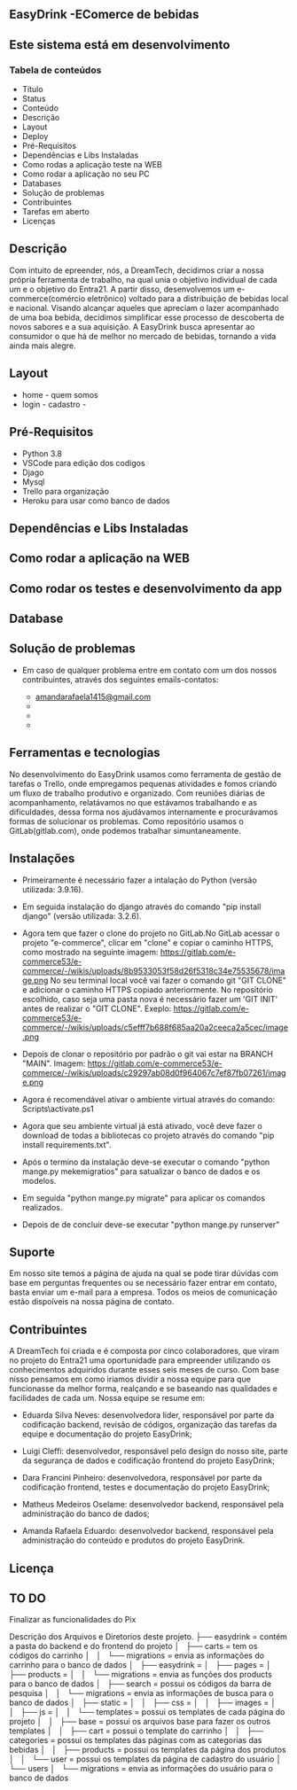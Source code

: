 ## EasyDrink -EComerce de bebidas

## Este sistema está em desenvolvimento

### Tabela de conteúdos
- Título
- Status
- Conteúdo
- Descrição
- Layout
- Deploy 
- Pré-Requisitos
- Dependências e Libs Instaladas
- Como rodas a aplicação teste na WEB
- Como rodar a aplicação no seu PC
- Databases
- Solução de problemas
- Contribuintes
- Tarefas em aberto
- Licenças

## Descrição
Com intuito de epreender, nós, a DreamTech, decidimos criar a nossa própria ferramenta de trabalho, na qual unia o objetivo individual de cada um e o objetivo do Entra21. A partir disso, desenvolvemos um e-commerce(comércio eletrônico) voltado para a distribuição de bebidas local e nacional. Visando alcançar aqueles que apreciam o lazer acompanhado de uma boa bebida, decidimos simplificar esse processo de descoberta de novos sabores e a sua aquisição. A EasyDrink busca apresentar ao consumidor o que há de melhor no mercado de bebidas, tornando a vida ainda mais alegre.

## Layout
- home - quem somos
- login - cadastro -

## Pré-Requisitos
- Python 3.8
- VSCode para edição dos codigos
- Djago
- Mysql
- Trello para organização
- Heroku para usar como banco de dados

## Dependências e Libs Instaladas

## Como rodar a aplicação na WEB

## Como rodar os testes e desenvolvimento da app

## Database

## Solução de problemas

- Em caso de qualquer problema entre em contato com um dos nossos contribuintes, através dos seguintes emails-contatos:

    - amandarafaela1415@gmail.com
    - 
    - 
    - 
## Ferramentas e tecnologias
No desenvolvimento do EasyDrink usamos como ferramenta de gestão de tarefas o Trello, onde empregamos pequenas atividades e fomos criando um fluxo de trabalho produtivo e organizado. Com reuniões diárias de acompanhamento, relatávamos no que estávamos trabalhando e as dificuldades, dessa forma nos ajudávamos internamente e procurávamos formas de solucionar os problemas. Como repositório usamos o GitLab(gitlab.com), onde podemos trabalhar simuntaneamente.


## Instalações
- Primeiramente é necessário fazer a intalação do Python (versão utilizada: 3.9.16).

- Em seguida instalação do django através do comando "pip install django" (versão utilizada: 3.2.6).

- Agora tem que fazer o clone do projeto no GitLab.No GitLab acessar o projeto "e-commerce", clicar em "clone" e copiar o caminho HTTPS, como mostrado na seguinte imagem: https://gitlab.com/e-commerce53/e-commerce/-/wikis/uploads/8b9533053f58d26f5318c34e75535678/image.png
No seu terminal local você vai fazer o comando git "GIT CLONE" e adicionar o caminho HTTPS copiado anteriormente. No repositório escolhido, caso seja uma pasta nova é necessário fazer um 'GIT INIT' antes de realizar o "GIT CLONE". Exeplo: https://gitlab.com/e-commerce53/e-commerce/-/wikis/uploads/c5efff7b688f685aa20a2ceeca2a5cec/image.png

- Depois de clonar o repositório por padrão o git vai estar na BRANCH "MAIN". Imagem: https://gitlab.com/e-commerce53/e-commerce/-/wikis/uploads/c29297ab08d0f964067c7ef87fb07261/image.png

- Agora é recomendável ativar o ambiente virtual através do comando: Scripts\activate.ps1

- Agora que seu ambiente virtual já está ativado, você deve fazer o download de todas a bibliotecas co projeto através do comando "pip install requirements.txt".

- Após o termino da instalação deve-se executar o comando "python mange.py mekemigratios" para satualizar o banco de dados e os modelos.

- Em seguida "python mange.py migrate" para aplicar os comandos realizados. 

- Depois de de concluir deve-se executar "python mange.py runserver"




## Suporte
Em nosso site temos a página de ajuda na qual se pode tirar dúvidas com base em perguntas frequentes ou se necessário fazer entrar em contato, basta enviar um e-mail para a empresa. Todos os meios de comunicação estão dispoíveis na nossa página de contato. 



## Contribuintes
A DreamTech foi criada e é composta por cinco colaboradores, que viram no projeto do Entra21 uma oportunidade para empreender utilizando os conhecimentos adquiridos durante esses seis meses de curso. Com base nisso pensamos em como iriamos dividir a nossa equipe para que funcionasse da melhor forma, realçando e se baseando nas qualidades e facilidades de cada um. Nossa equipe se resume em:

- Eduarda Silva Neves: desenvolvedora lider, responsável por parte da codificação backend, revisão de códigos, organização das tarefas da equipe e documentação do projeto EasyDrink;

- Luigi Cleffi: desenvolvedor, responsável pelo design do nosso site, parte da segurança de dados e codificação frontend do projeto EasyDrink;

- Dara Francini Pinheiro: desenvolvedora, responsável por parte da codificação frontend, testes e documentação do projeto EasyDrink;

- Matheus Medeiros Oselame: desenvolvedor backend, responsável pela administração do banco de dados;

- Amanda Rafaela Eduardo: desenvolvedor backend, responsável pela administração do conteúdo e produtos do projeto EasyDrink.



## Licença
 


## TO DO
Finalizar as funcionalidades do Pix



Descrição dos Arquivos e Diretorios deste projeto.
├── easydrink = contém a pasta do backend e do frontend do projeto
│   ├── carts = tem os códigos do carrinho
│   │   └── migrations = envia as informações do carrinho para o banco de dados
│   ├── easydrink = 
│   ├── pages = 
│   ├── products = 
│   │   └── migrations = envia as funções dos products para o banco de dados
│   ├── search = possui os códigos da barra de pesquisa
│   │   └── migrations = envia as informações de busca para o banco de dados
│   ├── static = 
│   │   ├── css = 
│   │   ├── images = 
│   │   ├── js = 
│   │   └── templates = possui os templates de cada página do projeto
│   │       ├── base = possui os arquivos base para fazer os outros templates
│   │       ├── cart = possui o template do carrinho
│   │       ├── categories = possui os templates das páginas com as categorias das bebidas
│   │       ├── products = possui os templates da página dos produtos
│   │       └── user = possui os templates da página de cadastro do usuário
│   └── users
│       └── migrations = envia as informações do usuário para o banco de dados


